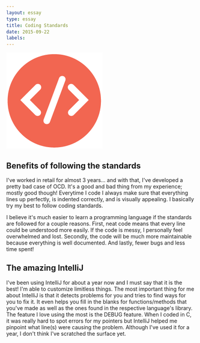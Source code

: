 ```yaml
---
layout: essay
type: essay
title: Coding Standards 
date: 2015-09-22
labels:
---
```


<img src="../images/Frameworks.png" style="max-width:100%;">

## Benefits of following the standards

I've worked in retail for almost 3 years... and with that, I've developed a pretty bad case of OCD. It's a good and bad thing from my experience; mostly good though! Everytime I code I always make sure that everything lines up perfectly, is indented correctly, and is visually appealing. I basically try my best to follow coding standards. 

I believe it's much easier to learn a programming language if the standards are followed for a couple reasons. First, neat code means that every line could be understood more easily. If the code is messy, I personally feel overwhelmed and lost. Secondly, the code will be much more maintainable because everything is well documented. And lastly, fewer bugs and less time spent!

## The amazing IntelliJ 

I've been using IntelliJ for about a year now and I must say that it is the best! I'm able to customize limitless things. The most important thing for me about IntelliJ is that it detects problems for you and tries to find ways for you to fix it. It even helps you fill in the blanks for functions/methods that you've made as well as the ones found in the respective language's library. The feature I love using the most is the DEBUG feature. When I coded in C, it was really hard to spot errors for my pointers but IntelliJ helped me pinpoint what line(s) were causing the problem. Although I've used it for a year, I don't think I've scratched the surface yet. 
